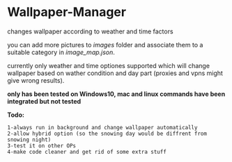 # Wallpaper-Manager
changes wallpaper according to weather and time factors

you can add more pictures to *images* folder and associate them to a suitable category in *image_map.json*.

currently only weather and time optiones supported which will change wallpaper based on wather condition and day part (proxies and vpns might give wrong results).

**only has been tested on Windows10, mac and linux commands have been integrated but not tested**

**Todo:**
  
    1-always run in background and change wallpaper automatically
    2-allow hybrid option (so the snowing day would be diffrent from snowing night)
    3-test it on other OPs
    4-make code cleaner and get rid of some extra stuff
